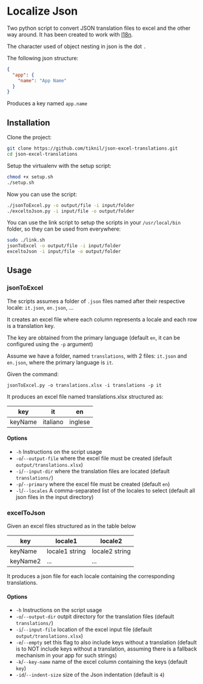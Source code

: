 # Localize Json

Two python script to convert JSON translation files to excel and the other way around. It has been created to work with [I18n](https://github.com/mashpie/i18n-node).

The character used of object nesting in json is the dot `.`

The following json structure:
```json
{
  "app": {
    "name": "App Name"
  }
}
```
Produces a key named `app.name`

## Installation

Clone the project:

```bash
git clone https://github.com/tiknil/json-excel-translations.git
cd json-excel-translations
```

Setup the virtualenv with the setup script:
```bash
chmod +x setup.sh
./setup.sh
```

Now you can use the script:
```bash
./jsonToExcel.py -o output/file -i input/folder
./exceltoJson.py -i input/file -o output/folder
```

You can use the link script to setup the scripts in your `/usr/local/bin` folder, so they can be used from everywhere:

```bash
sudo ./link.sh
jsonToExcel -o output/file -i input/folder
exceltoJson -i input/file -o output/folder
``` 

## Usage


### jsonToExcel
The scripts assumes a folder of `.json` files named after their respective locale: `it.json`, `en.json`, ...

It creates an excel file where each column represents a locale and each row is a translation key.


The key are obtained from the primary language (default `en`, it can be configured using the `-p` argument)

Assume we have a folder, named `translations`, with 2 files: `it.json` and `en.json`, where the primary language is `it`.

Given the command:
```
jsonToExcel.py -o translations.xlsx -i translations -p it
```

It produces an excel file named translations.xlsx structured as:

| **key**  | **it**  | **en**   |
|---|---|---|
| keyName  | italiano  | inglese  |

#### Options
- `-h` Instructions on the script usage 
- `-o`/`--output-file` where the excel file must be created (default `output/translations.xlsx`)
- `-i`/`--input-dir` where the translation files are located (default `translations/`)
- `-p`/`--primary` where the excel file must be created (default `en`)
- `-l`/`--locales` A comma-separated list of the locales to select (default all json files in the input directory)


### excelToJson


Given an excel files structured as in the table below

| **key**  | **locale1**  | **locale2**   |
|---|---|---|
| keyName  | locale1 string  | locale2 string  |
| keyName2  | ...  | ...  |

It produces a json file for each locale containing the corresponding translations.

#### Options
- `-h` Instructions on the script usage 
- `-o`/`--output-dir` outpit directory for the translation files (default `translations/`)
- `-i`/`--input-file` location of the excel input file (default `output/translations.xlsx`)
- `-e`/`--empty` set this flag to also include keys without a translation (default is to NOT include keys without a translation, assuming there is a fallback mechanism in your app for such strings)
- `-k`/`--key-name` name of the excel column containing the keys (default `key`)
- `-id`/`--indent-size` size of the Json indentation (default is `4`)